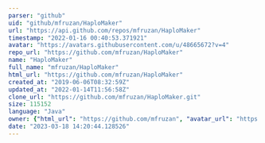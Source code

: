 ```yaml
---
parser: "github"
uid: "github/mfruzan/HaploMaker"
url: "https://api.github.com/repos/mfruzan/HaploMaker"
timestamp: "2022-01-16 00:40:53.371921"
avatar: "https://avatars.githubusercontent.com/u/48665672?v=4"
repo_url: "https://github.com/mfruzan/HaploMaker"
name: "HaploMaker"
full_name: "mfruzan/HaploMaker"
html_url: "https://github.com/mfruzan/HaploMaker"
created_at: "2019-06-06T08:32:59Z"
updated_at: "2022-01-14T11:56:58Z"
clone_url: "https://github.com/mfruzan/HaploMaker.git"
size: 115152
language: "Java"
owner: {"html_url": "https://github.com/mfruzan", "avatar_url": "https://avatars.githubusercontent.com/u/48665672?v=4", "login": "mfruzan", "type": "User"}
date: "2023-03-18 14:20:44.128526"
---
```

